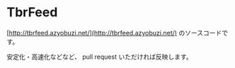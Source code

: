 # TbrFeed #
[http://tbrfeed.azyobuzi.net/](http://tbrfeed.azyobuzi.net/) のソースコードです。

安定化・高速化などなど、 pull request いただければ反映します。
